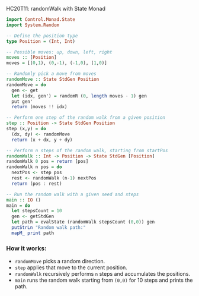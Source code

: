 HC20T11: randomWalk with State Monad

```haskell
import Control.Monad.State
import System.Random

-- Define the position type
type Position = (Int, Int)

-- Possible moves: up, down, left, right
moves :: [Position]
moves = [(0,1), (0,-1), (-1,0), (1,0)]

-- Randomly pick a move from moves
randomMove :: State StdGen Position
randomMove = do
  gen <- get
  let (idx, gen') = randomR (0, length moves - 1) gen
  put gen'
  return (moves !! idx)

-- Perform one step of the random walk from a given position
step :: Position -> State StdGen Position
step (x,y) = do
  (dx, dy) <- randomMove
  return (x + dx, y + dy)

-- Perform n steps of the random walk, starting from startPos
randomWalk :: Int -> Position -> State StdGen [Position]
randomWalk 0 pos = return [pos]
randomWalk n pos = do
  nextPos <- step pos
  rest <- randomWalk (n-1) nextPos
  return (pos : rest)

-- Run the random walk with a given seed and steps
main :: IO ()
main = do
  let stepsCount = 10
  gen <- getStdGen
  let path = evalState (randomWalk stepsCount (0,0)) gen
  putStrLn "Random walk path:"
  mapM_ print path
```

### How it works:

* `randomMove` picks a random direction.
* `step` applies that move to the current position.
* `randomWalk` recursively performs `n` steps and accumulates the positions.
* `main` runs the random walk starting from `(0,0)` for 10 steps and prints the path.
